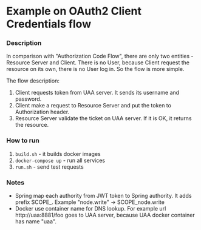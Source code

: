 # Example on OAuth2 Client Credentials flow

### Description
In comparison with "Authorization Code Flow", there are only two
entities - Resource Server and Client. There is no User, because
Client request the resource on its own, there is no User log in.
So the flow is more simple.

The flow description:
1. Client requests token from UAA server. It sends its username and
   password.
2. Client make a request to Resource Server and put the token to 
   Authorization header.
3. Resource Server validate the ticket on UAA server. If it is OK, it
   returns the resource.

### How to run
1. `build.sh` - it builds docker images
2. `docker-compose up` - run all services
3. `run.sh` - send test requests

### Notes
* Spring map each authority from JWT token to Spring authority. It adds prefix
  SCOPE_. Example "node.write" -> SCOPE_node.write
* Docker use container name for DNS lookup. For example url http://uaa:8881/foo goes to UAA server, because UAA docker container has name "uaa".

